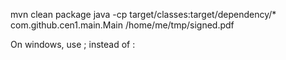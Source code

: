 mvn clean package
java -cp target/classes:target/dependency/* com.github.cen1.main.Main /home/me/tmp/signed.pdf

On windows, use ; instead of :
